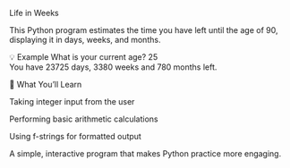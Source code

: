 Life in Weeks

This Python program estimates the time you have left until the age of 90, displaying it in days, weeks, and months.

💡 Example
What is your current age? 25  
You have 23725 days, 3380 weeks and 780 months left.

🧠 What You’ll Learn

Taking integer input from the user

Performing basic arithmetic calculations

Using f-strings for formatted output

A simple, interactive program that makes Python practice more engaging.
